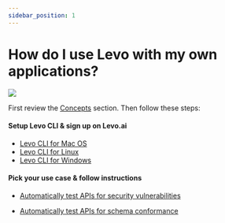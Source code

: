 ```yaml
---
sidebar_position: 1
---
```


# How do I use Levo with my own applications?

![](../../assets/api.svg)


First review the [Concepts][concepts] section. Then follow these steps:

#### Setup Levo CLI & sign up on Levo.ai
* [Levo CLI for Mac OS][mac]
* [Levo CLI for Linux][linux]
* [Levo CLI for Windows][windows]

#### Pick your use case & follow instructions

* [Automatically test APIs for security vulnerabilities][use-my-app-for-security-tests]

* [Automatically test APIs for schema conformance][use-my-app-for-schema-tests]



[concepts]: ../concepts/concepts.md
[mac]: ../levo-cli/levo-cli-for-mac-os.md
[linux]: ../levo-cli/levo-cli-for-linux.md
[windows]: ../levo-cli/levo-cli-for-windows.md

[use-my-app-for-schema-tests]: ./test-app-schema-conformance.md
[use-my-app-for-security-tests]: ./test-app-security/choices.md

